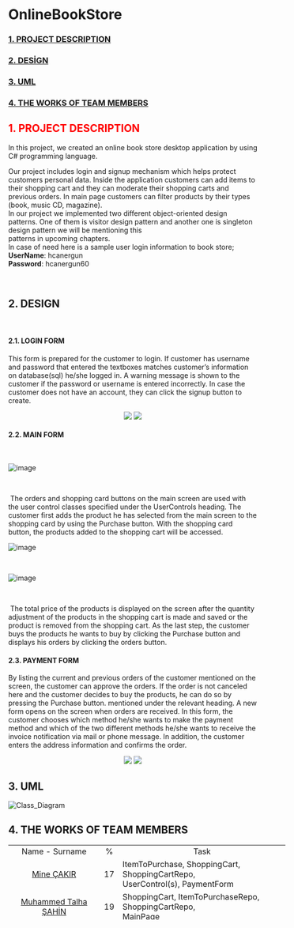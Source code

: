 # OnlineBookStore

### [1. PROJECT DESCRIPTION](https://github.com/Minecakir/OnlineBookStore/edit/main/README.md#project-description)

### [2. DESİGN](https://github.com/Minecakir/OnlineBookStore/edit/main/README.md#design)

### [3. UML](https://github.com/Minecakir/OnlineBookStore/edit/main/README.md#-uml-)

### [4. THE WORKS OF TEAM MEMBERS](https://github.com/Minecakir/OnlineBookStore/edit/main/README.md#the-works-of-team-members)

<h2 id="tw-target-text" class="tw-data-text tw-text-large tw-ta" dir="ltr" data-placeholder="&Ccedil;eviri"><span class="Y2IQFc" lang="en" style="color: #ff0000;">1. PROJECT DESCRIPTION</span></h2>

<p style="text-align: justify;"> 
  In this project, we created an online book store desktop application by using C#  programming language. </p> 
  <p align="left">  </p> 
  <p Main expectation of this project is implementing object-oriented programming principles into our work.<br />Our project includes login and signup mechanism which helps protect customers personal data. Inside the application customers can add items to their shopping cart and they can moderate their shopping carts and previous orders. In main page customers can filter products by their types (book, music CD, magazine).<br />In our project we implemented two different object-oriented design patterns. One of them is visitor design pattern and another one is singleton design pattern we will be mentioning this<br />patterns in upcoming chapters.<br />In case of need here is a sample user login information to book store;&nbsp;<br /><strong>UserName</strong>: hcanergun<br /><strong>Password</strong>: hcanergun60</p>
<p style="text-align: justify;">&nbsp;</p>

<h2 style="text-align: justify;">2. DESIGN</h2>
<p>&nbsp;</p>
<h4> 2.1. LOGIN FORM </h4>
  <p> This form is prepared for the customer to login. If customer has username and password that entered the textboxes matches customer’s information on database(sql) he/she logged in. A warning message is shown to the customer if the password or username is entered incorrectly. In case the customer does not have an account, they can click the signup button to create. </p>

 <p align = "center">
  <img src="https://user-images.githubusercontent.com/67970973/155270892-b206524c-898e-48ed-956d-b8d3cd324951.png">
  <img src="https://user-images.githubusercontent.com/67970973/155271336-a2532f09-99b1-4350-9aec-f4f686bc31ff.png">
</p>   

<h4>2.2. MAIN FORM</h4>
<p>&nbsp;</p>

![image](https://user-images.githubusercontent.com/67970973/155274527-6a9222bc-a571-4920-9eb4-a0b1daf456c8.png)

<p>&nbsp;</p>
<p>&nbsp;The orders and shopping card buttons on the main screen are used with the user control classes specified under the UserControls heading. The customer first adds the product he has selected from the main screen to the shopping card by using the Purchase button. With the shopping card button, the products added to the shopping cart will be accessed.</p>

![image](https://user-images.githubusercontent.com/67970973/155269498-49f2bb37-4601-4717-bb3a-dae92f885383.png)
<p>&nbsp;</p><p></p>

![image](https://user-images.githubusercontent.com/67970973/155274631-97398861-c722-4235-8ff0-8460b5733ac9.png)

<p>&nbsp;</p>
<p>&nbsp;The total price of the products is displayed on the screen after the quantity adjustment of the products in the shopping cart is made and saved or the product is removed from the shopping cart. As the last step, the customer buys the products he wants to buy by clicking the Purchase button and displays his orders by clicking the orders button.</p>

<h4>2.3. PAYMENT FORM</h4>
<p>By listing the current and previous orders of the customer mentioned on the screen, the customer can approve the orders. If the order is not canceled here and the customer decides to buy the products, he can do so by pressing the Purchase button. mentioned under the relevant heading. A new form opens on the screen when orders are received. In this form, the customer chooses which method he/she wants to make the payment method and which of the two different methods he/she wants to receive the invoice notification via mail or phone message. In addition, the customer enters the address information and confirms the order.</p>

 <p align = "center">
  <img src="https://user-images.githubusercontent.com/67970973/155271552-3fe8d9aa-0b29-48c9-b6a7-d864351dd30d.png">
  <img src="https://user-images.githubusercontent.com/67970973/155271573-2afc8f09-ec51-48db-a55b-71f0f892df68.png">
</p>   

<h2> 3. UML </h2>

![Class_Diagram](https://user-images.githubusercontent.com/67970973/155271813-a796a508-e440-4849-975d-30781196a705.png)

<h2>4. THE WORKS OF TEAM MEMBERS</h2>
<table style="height: 151px; width: 561.156px;">
<tbody>
<tr>
<td style="width: 176px; text-align: center;">Name - Surname</td>
<td style="width: 22px; text-align: center;">%</td>
<td style="width: 335.156px; text-align: center;">Task</td>
</tr>
<tr>
  
<td style="width: 176px; text-align: center;"><a href="https://github.com/Minecakir">Mine &Ccedil;AKIR</a></td>
<td style="width: 22px; text-align: center;">17</td>
<td style="width: 335.156px; text-align: left;">ItemToPurchase, ShoppingCart, ShoppingCartRepo,<br />UserControl(s), PaymentForm</td>
</tr>
<tr>
<td style="width: 176px; text-align: center;"><a href="https://github.com/M-TalhaSahin">Muhammed Talha ŞAHİN</a></td>
<td style="width: 22px; text-align: center;">19</td>
<td style="width: 335.156px; text-align: left;">ShoppingCart, ItemToPurchaseRepo, ShoppingCartRepo,<br />MainPage</td>
</tr>
<tr>
<td style="width: 176px; text-align: center;"><a href="https://github.com/hcanergun">H&uuml;seyin Can ERG&Uuml;N</a></td>
<td style="width: 22px; text-align: center;">17</td>
<td style="width: 335.156px; text-align: left;">LogIn, SignUp, Customer, CustomerRepo, LoginedUser,<br />DataBase</td>
</tr>
<tr>
<td style="width: 176px; text-align: center;"><a href="https://github.com/melisbozdagg">Ece Melis BOZDAĞ</a></td>
<td style="width: 22px; text-align: center;">15</td>
<td style="width: 335.156px; text-align: left;">Product, Book, ProductRepo, Visitor, UML</td>
</tr>
<tr>
<td style="width: 176px; text-align: center;"><a href="https://github.com/batuhanbay">Mustafa Batuhan BAYOĞLU</a></td>
<td style="width: 22px; text-align: center;">17</td>
<td style="width: 335.156px; text-align: left;">LogIn, SignUp, Customer, DataBase, DBConnection,<br />CustomerRepo, Log</td>
</tr>
<tr>
<td style="width: 176px; text-align: center;">Mislina &Ccedil;ETİNER</td>
<td style="width: 22px; text-align: center;">15</td>
<td style="width: 335.156px; text-align: left;">Magazine, MusicCD, ProductRepo, DataBase, UML</td>
</tr>
</tbody>
</table>


